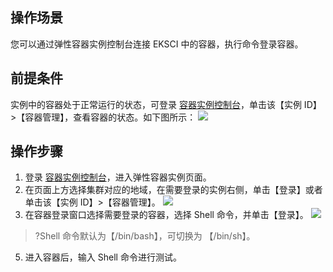 
## 操作场景

您可以通过弹性容器实例控制台连接 EKSCI 中的容器，执行命令登录容器。

## 前提条件

实例中的容器处于正常运行的状态，可登录 [容器实例控制台]()，单击该【实例 ID】>【容器管理】，查看容器的状态。如下图所示：
![](https://main.qcloudimg.com/raw/6626e357e8f6527adb9ee36c671f60e0.png)

## 操作步骤
1. 登录 [容器实例控制台]()，进入弹性容器实例页面。
2. 在页面上方选择集群对应的地域，在需要登录的实例右侧，单击【登录】或者单击该【实例 ID】>【容器管理】。
![](https://main.qcloudimg.com/raw/e351ff6eb28661f5bb95d9213c8b2034.png)
4. 在容器登录窗口选择需要登录的容器，选择 Shell 命令，并单击【登录】。
![](https://main.qcloudimg.com/raw/40c7fba376dbb9add28d56a58fdcbb1e.png)
>?Shell 命令默认为【/bin/bash】，可切换为 【/bin/sh】。
5. 进入容器后，输入 Shell 命令进行测试。
